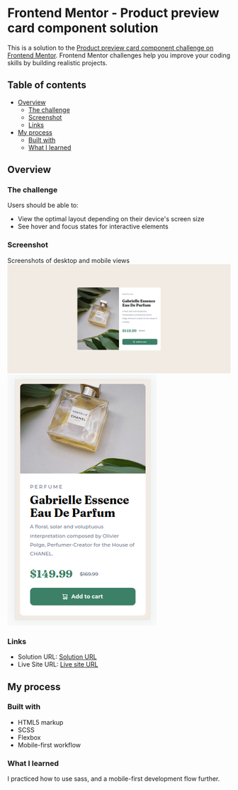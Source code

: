 # Frontend Mentor - Product preview card component solution

This is a solution to the [Product preview card component challenge on Frontend Mentor](https://www.frontendmentor.io/challenges/product-preview-card-component-GO7UmttRfa). Frontend Mentor challenges help you improve your coding skills by building realistic projects. 

## Table of contents

- [Overview](#overview)
  - [The challenge](#the-challenge)
  - [Screenshot](#screenshot)
  - [Links](#links)
- [My process](#my-process)
  - [Built with](#built-with)
  - [What I learned](#what-i-learned) 

## Overview

### The challenge

Users should be able to:

- View the optimal layout depending on their device's screen size
- See hover and focus states for interactive elements

### Screenshot
Screenshots of desktop and mobile views
!["Desktop"](./screenshots/desktop.png)
!["Mobile"](./screenshots/mobile.png)

### Links

- Solution URL: [Solution URL](https://github.com/hilary888/product-preview-card-component)
- Live Site URL: [Live site URL](https://hilary888.github.io/product-preview-card-component/)

## My process

### Built with

- HTML5 markup
- SCSS
- Flexbox
- Mobile-first workflow

### What I learned

I practiced how to use sass, and a mobile-first development flow further.

